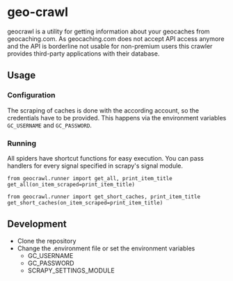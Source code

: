 # geo-crawl
geocrawl is a utility for getting information about your geocaches from geocaching.com. As geocaching.com does not accept API access anymore and the API is borderline not usable for non-premium users this crawler provides third-party applications with their database.

## Usage

### Configuration
The scraping of caches is done with the according account, so the credentials have to be provided. This happens via the environment variables `GC_USERNAME` and `GC_PASSWORD`.

### Running
All spiders have shortcut functions for easy execution. You can pass handlers for every signal specified in scrapy's signal module.
```
from geocrawl.runner import get_all, print_item_title
get_all(on_item_scraped=print_item_title)
```

```
from geocrawl.runner import get_short_caches, print_item_title
get_short_caches(on_item_scraped=print_item_title)
```

## Development
* Clone the repository
* Change the .environment file or set the environment variables
  * GC_USERNAME
  * GC_PASSWORD
  * SCRAPY_SETTINGS_MODULE